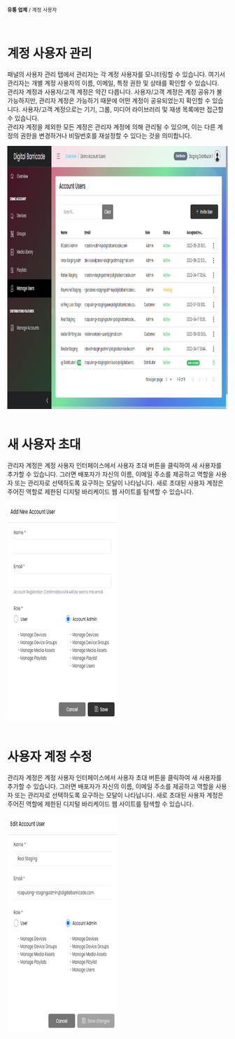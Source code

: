 <small><b>유통 업체</b> / 계정 사용자</small>

<br />
<h1>계정 사용자 관리</h1>
<div class="description">
    <p>
        패널의 사용자 관리 탭에서 관리자는 각 계정 사용자를 모니터링할 수 있습니다. 여기서 관리자는 개별 계정 사용자의 이름, 이메일, 특정 권한 및 상태를 확인할 수 있습니다.
    <br/>
        관리자 계정과 사용자/고객 계정은 약간 다릅니다. 사용자/고객 계정은 계정 공유가 불가능하지만, 관리자 계정은 가능하기 때문에 어떤 계정이 공유되었는지 확인할 수 있습니다. 사용자/고객 계정으로는 기기, 그룹, 미디어 라이브러리 및 재생 목록에만 접근할 수 있습니다.
    <br/>
        관리자 계정을 제외한 모든 계정은 관리자 계정에 의해 관리될 수 있으며, 이는 다른 계정의 권한을 변경하거나 비밀번호를 재설정할 수 있다는 것을 의미합니다.
    </p>
    <img src="./images/accUser.png" alt="list_of_devices"  width="100%" height="600">
</div>

<br />
<h1>새 사용자 초대</h1>
<div class="description">
    <p>
        관리자 계정은 계정 사용자 인터페이스에서 사용자 초대 버튼을 클릭하여 새 사용자를 추가할 수 있습니다. 그러면 배포자가 자신의 이름, 이메일 주소를 제공하고 역할을 사용자 또는 관리자로 선택하도록 요구하는 모달이 나타납니다. 새로 초대된 사용자 계정은 주어진 역할로 제한된 디지털 바리케이드 웹 사이트를 탐색할 수 있습니다.
    </p>
    <img src="./images/addUser.png" alt="list_of_devices"  width="50%" height="500">
</div>

<br />
<h1>사용자 계정 수정</h1>
<div class="description">
    <p>
        관리자 계정은 계정 사용자 인터페이스에서 사용자 초대 버튼을 클릭하여 새 사용자를 추가할 수 있습니다. 그러면 배포자가 자신의 이름, 이메일 주소를 제공하고 역할을 사용자 또는 관리자로 선택하도록 요구하는 모달이 나타납니다. 새로 초대된 사용자 계정은 주어진 역할에 제한된 디지털 바리케이드 웹 사이트를 탐색할 수 있습니다.
    </p>
    <img src="./images/editUser.png" alt="list_of_devices"  width="50%" height="500">
</div>

